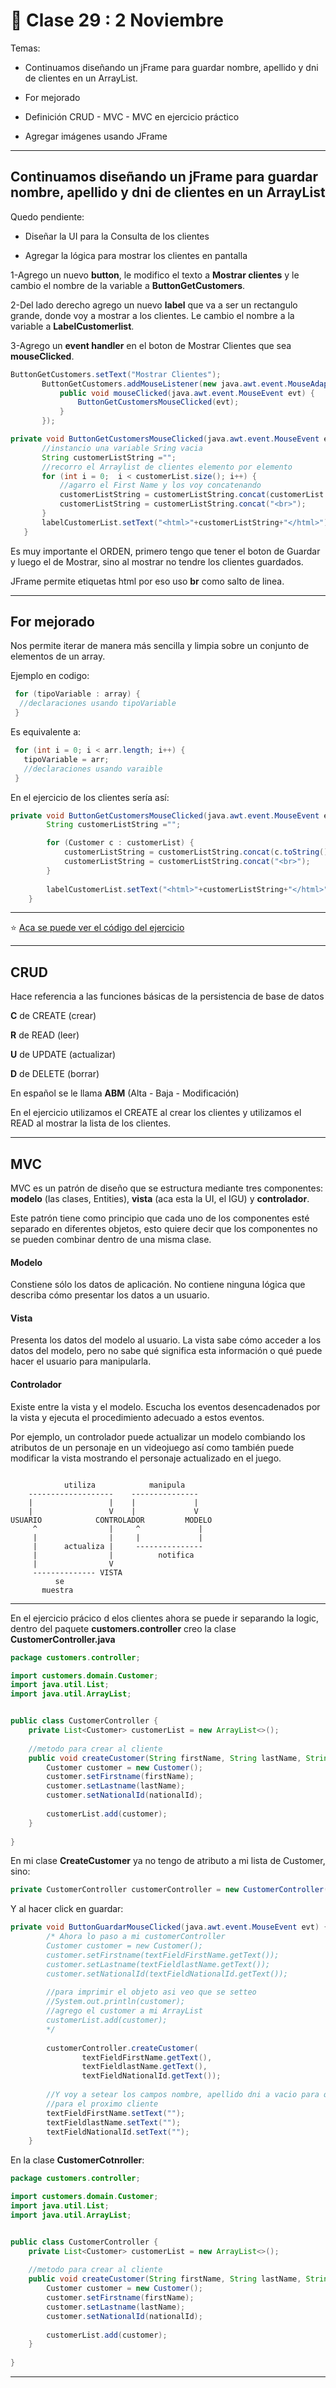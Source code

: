 # 📘 Clase 29 : 2 Noviembre

Temas:

- Continuamos diseñando un jFrame para guardar nombre, apellido y dni de clientes en un ArrayList.

- For mejorado

- Definición CRUD - MVC - MVC en ejercicio práctico

- Agregar imágenes usando JFrame 

---

## Continuamos diseñando un jFrame para guardar nombre, apellido y dni de clientes en un ArrayList

Quedo pendiente:

- Diseñar la UI para la Consulta de los clientes

- Agregar la lógica para mostrar los clientes en pantalla

1-Agrego un nuevo **button**, le modifico el texto a **Mostrar clientes** y le cambio el nombre de la variable a **ButtonGetCustomers**.

2-Del lado derecho agrego un nuevo **label** que va a ser un rectangulo grande, donde voy a mostrar a los clientes. Le cambio el nombre a la variable a **LabelCustomerlist**.

3-Agrego un **event handler** en el boton de Mostrar Clientes que sea **mouseClicked**.

 
 ```JAVA
 ButtonGetCustomers.setText("Mostrar Clientes");
        ButtonGetCustomers.addMouseListener(new java.awt.event.MouseAdapter() {
            public void mouseClicked(java.awt.event.MouseEvent evt) {
                ButtonGetCustomersMouseClicked(evt);
            }
        });
 ```
 
 ```JAVA
private void ButtonGetCustomersMouseClicked(java.awt.event.MouseEvent evt) {                                                
        //instancio una variable Sring vacia
        String customerListString ="";
        //recorro el Arraylist de clientes elemento por elemento
        for (int i = 0;  i < customerList.size(); i++) {
            //agarro el First Name y los voy concatenando
            customerListString = customerListString.concat(customerList.get(i).toString());
            customerListString = customerListString.concat("<br>");
        }
        labelCustomerList.setText("<html>"+customerListString+"</html>");
    }  
```
 
Es muy importante el ORDEN, primero tengo que tener el boton de Guardar y luego el de Mostrar, sino al mostrar no tendre los clientes guardados.

JFrame permite etiquetas html por eso uso **br** como salto de linea.
 
---

## For mejorado

Nos permite iterar de manera más sencilla y limpia sobre un conjunto de elementos de un array.

Ejemplo en codigo:

```JAVA
 for (tipoVariable : array) {
  //declaraciones usando tipoVariable
 }
```

Es equivalente a:

```JAVA
 for (int i = 0; i < arr.length; i++) {
   tipoVariable = arr;
   //declaraciones usando varaible
 }
```
  
  
  En el ejercicio de los clientes sería así:
  
```JAVA
private void ButtonGetCustomersMouseClicked(java.awt.event.MouseEvent evt) {                                                
        String customerListString ="";

        for (Customer c : customerList) {
            customerListString = customerListString.concat(c.toString());
            customerListString = customerListString.concat("<br>");
        }
        
        labelCustomerList.setText("<html>"+customerListString+"</html>");
    }  
 ```
  
 ---
 
 :star: [Aca se puede ver el código del ejercicio](https://github.com/eugenia1984/diploUTNVM-PoloTIC-SiliconMisiones-Java/tree/main/utnvillamaria/clase29/Customers)
 
 ---
  
 ## CRUD
  
 Hace referencia a las funciones básicas de la persistencia de base de datos
  
 **C** de  CREATE (crear)
  
 **R** de READ (leer)
  
 **U** de UPDATE (actualizar)
  
 **D** de DELETE (borrar)
 
 En español se le llama **ABM** (Alta - Baja - Modificación)
 
En el ejercicio utilizamos el CREATE al crear los clientes y utilizamos el READ al mostrar la lista de los clientes.
  
---

## MVC

MVC es un patrón de diseño que se estructura mediante tres componentes: **modelo** (las clases, Entities), **vista** (aca esta la UI, el IGU) y **controlador**.

Este patrón tiene como principio que cada uno de los componentes esté separado en diferentes objetos, esto quiere decir que los componentes no se pueden combinar dentro de una misma clase.

#### Modelo

Constiene sólo los datos de aplicación. No contiene ninguna lógica que describa cómo presentar los datos a un usuario.

#### Vista

Presenta los datos del modelo al usuario. La vista sabe cómo acceder a los datos del modelo, pero no sabe qué significa esta información o qué puede hacer el usuario para manipularla.

#### Controlador

Existe entre la vista y el modelo. Escucha los eventos desencadenados por la vista y ejecuta el procedimiento adecuado a estos eventos. 

Por ejemplo, un controlador puede actualizar un modelo combiando los atributos de un personaje en un videojuego así como también puede modificar la vista mostrando el personaje actualizado en el juego.


```

            utiliza            manipula
    -------------------    ---------------
    |                 |    |             |
    |                 V    |             V
USUARIO            CONTROLADOR         MODELO
     ^                |     ^             |
     |                |     |             |
     |      actualiza |     ---------------
     |                |          notifica
     |                V
     -------------- VISTA
          se 
       muestra
```

---

En el ejercicio prácico d elos clientes ahora se puede ir separando la logic, dentro del paquete **customers.controller** creo la clase **CustomerController.java**

```JAVA
package customers.controller;

import customers.domain.Customer;
import java.util.List;
import java.util.ArrayList;


public class CustomerController {
    private List<Customer> customerList = new ArrayList<>();
    
    //metodo para crear al cliente
    public void createCustomer(String firstName, String lastName, String nationalId) {
        Customer customer = new Customer(); 
        customer.setFirstname(firstName);
        customer.setLastname(lastName);
        customer.setNationalId(nationalId);
        
        customerList.add(customer);
    }
    
}
```


En mi clase **CreateCustomer** ya no tengo de atributo a mi lista de Customer, sino:

```JAVA
private CustomerController customerController = new CustomerController();
```

Y al hacer click en guardar:

```JAVA
private void ButtonGuardarMouseClicked(java.awt.event.MouseEvent evt) {                                        
        /* Ahora lo paso a mi customerController
        Customer customer = new Customer(); 
        customer.setFirstname(textFieldFirstName.getText());
        customer.setLastname(textFieldlastName.getText());
        customer.setNationalId(textFieldNationalId.getText());
        
        //para imprimir el objeto asi veo que se setteo
        //System.out.println(customer);
        //agrego el customer a mi ArrayList
        customerList.add(customer);
        */
               
        customerController.createCustomer(
                textFieldFirstName.getText(), 
                textFieldlastName.getText(), 
                textFieldNationalId.getText());
        
        //Y voy a setear los campos nombre, apellido dni a vacio para que queden limpios 
        //para el proximo cliente
        textFieldFirstName.setText("");
        textFieldlastName.setText("");
        textFieldNationalId.setText("");
    }                                          
```


En la clase **CustomerCotnroller**:

```JAVA
package customers.controller;

import customers.domain.Customer;
import java.util.List;
import java.util.ArrayList;


public class CustomerController {
    private List<Customer> customerList = new ArrayList<>();
    
    //metodo para crear al cliente
    public void createCustomer(String firstName, String lastName, String nationalId) {
        Customer customer = new Customer(); 
        customer.setFirstname(firstName);
        customer.setLastname(lastName);
        customer.setNationalId(nationalId);
        
        customerList.add(customer);
    }
    
}
```
---

